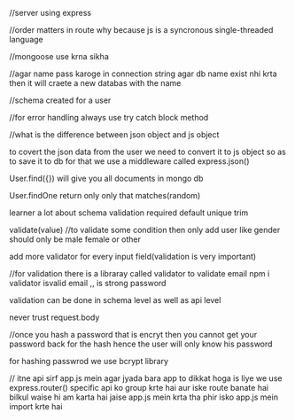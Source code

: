 //server using express

//order matters in route why because js is a syncronous single-threaded language

//mongoose use krna sikha 

//agar name pass karoge in connection string agar db name exist nhi krta then it will craete a new databas with the name

//schema created for a user

//for error handling always use try catch block method

//what is the difference between json object and js object

to covert the json data from the user we need to convert it to js object so as to save it to db for that we use a middleware
called express.json()

User.find({}) will give you all documents in mongo db

User.findOne return only only that matches(random)

  
learner a lot about schema validation required default unique trim

validate(value) //to validate some condition then only add user like gender should only be male female or other

add more validator for every input field(validation is very important)

//for validation there is a libraray called validator to validate email npm i validator
 isvalid email ,, is strong password


validation can be done in schema level as well as api level

never trust request.body

//once you hash a password that is encryt then you cannot get your password back for the hash 
hence the user will only know his password

for hashing passwrod we use bcrypt library


// itne api sirf app.js mein agar jyada bara app to dikkat hoga is liye we use express.router() specific api ko group krte hai aur iske 
route banate hai bilkul waise hi am karta hai jaise app.js mein krta tha phir isko app.js mein import krte hai








